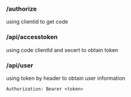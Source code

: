 ### /authorize
using clientid to get code


### /api/accesstoken
using code clientId and secert to obtain token

### /api/user
using token by header to obtain user information
```
Authorization: Bearer <token>
```